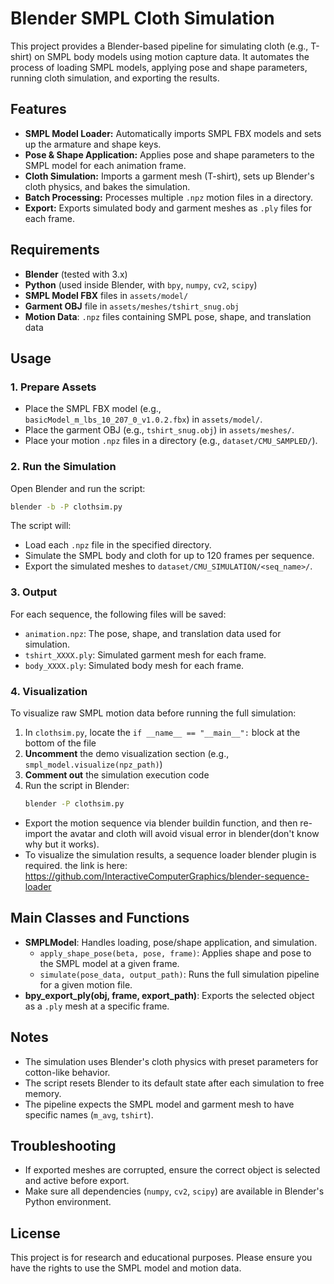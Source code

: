 # Blender SMPL Cloth Simulation

This project provides a Blender-based pipeline for simulating cloth (e.g., T-shirt) on SMPL body models using motion capture data. It automates the process of loading SMPL models, applying pose and shape parameters, running cloth simulation, and exporting the results.

## Features

- **SMPL Model Loader:** Automatically imports SMPL FBX models and sets up the armature and shape keys.
- **Pose & Shape Application:** Applies pose and shape parameters to the SMPL model for each animation frame.
- **Cloth Simulation:** Imports a garment mesh (T-shirt), sets up Blender's cloth physics, and bakes the simulation.
- **Batch Processing:** Processes multiple `.npz` motion files in a directory.
- **Export:** Exports simulated body and garment meshes as `.ply` files for each frame.

## Requirements

- **Blender** (tested with 3.x)
- **Python** (used inside Blender, with `bpy`, `numpy`, `cv2`, `scipy`)
- **SMPL Model FBX** files in `assets/model/`
- **Garment OBJ** file in `assets/meshes/tshirt_snug.obj`
- **Motion Data**: `.npz` files containing SMPL pose, shape, and translation data

## Usage

### 1. Prepare Assets

- Place the SMPL FBX model (e.g., `basicModel_m_lbs_10_207_0_v1.0.2.fbx`) in `assets/model/`.
- Place the garment OBJ (e.g., `tshirt_snug.obj`) in `assets/meshes/`.
- Place your motion `.npz` files in a directory (e.g., `dataset/CMU_SAMPLED/`).

### 2. Run the Simulation

Open Blender and run the script:

```bash
blender -b -P clothsim.py
```

The script will:
- Load each `.npz` file in the specified directory.
- Simulate the SMPL body and cloth for up to 120 frames per sequence.
- Export the simulated meshes to `dataset/CMU_SIMULATION/<seq_name>/`.

### 3. Output

For each sequence, the following files will be saved:
- `animation.npz`: The pose, shape, and translation data used for simulation.
- `tshirt_XXXX.ply`: Simulated garment mesh for each frame.
- `body_XXXX.ply`: Simulated body mesh for each frame.

### 4. Visualization

To visualize raw SMPL motion data before running the full simulation:

1. In `clothsim.py`, locate the `if __name__ == "__main__":` block at the bottom of the file
2. **Uncomment** the demo visualization section (e.g., `smpl_model.visualize(npz_path)`)
3. **Comment out** the simulation execution code 
4. Run the script in Blender:
   ```bash
   blender -P clothsim.py
   ```
- Export the motion sequence via blender buildin function, and then re-import the avatar and cloth will avoid visual error in blender(don't know why but it works).
- To visualize the simulation results, a sequence loader blender plugin is required. the link is here: https://github.com/InteractiveComputerGraphics/blender-sequence-loader


## Main Classes and Functions

- **SMPLModel**: Handles loading, pose/shape application, and simulation.
  - `apply_shape_pose(beta, pose, frame)`: Applies shape and pose to the SMPL model at a given frame.
  - `simulate(pose_data, output_path)`: Runs the full simulation pipeline for a given motion file.
- **bpy_export_ply(obj, frame, export_path)**: Exports the selected object as a `.ply` mesh at a specific frame.

## Notes

- The simulation uses Blender's cloth physics with preset parameters for cotton-like behavior.
- The script resets Blender to its default state after each simulation to free memory.
- The pipeline expects the SMPL model and garment mesh to have specific names (`m_avg`, `tshirt`).

## Troubleshooting

- If exported meshes are corrupted, ensure the correct object is selected and active before export.
- Make sure all dependencies (`numpy`, `cv2`, `scipy`) are available in Blender's Python environment.

## License

This project is for research and educational purposes. Please ensure you have the rights to use the SMPL model and motion data.
